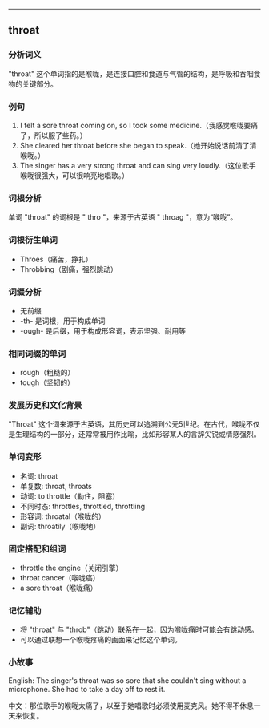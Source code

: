 
---------------
## throat
### 分析词义
"throat" 这个单词指的是喉咙，是连接口腔和食道与气管的结构，是呼吸和吞咽食物的关键部分。

### 例句
1. I felt a sore throat coming on, so I took some medicine.（我感觉喉咙要痛了，所以服了些药。）
2. She cleared her throat before she began to speak.（她开始说话前清了清喉咙。）
3. The singer has a very strong throat and can sing very loudly.（这位歌手喉咙很强大，可以很响亮地唱歌。）

### 词根分析
单词 "throat" 的词根是 " thro "，来源于古英语 " throag "，意为“喉咙”。

### 词根衍生单词
- Throes（痛苦，挣扎）
- Throbbing（剧痛，强烈跳动）

### 词缀分析
- 无前缀
- -th- 是词根，用于构成单词
- -ough- 是后缀，用于构成形容词，表示坚强、耐用等

### 相同词缀的单词
- rough（粗糙的）
- tough（坚韧的）

### 发展历史和文化背景
"Throat" 这个词来源于古英语，其历史可以追溯到公元5世纪。在古代，喉咙不仅是生理结构的一部分，还常常被用作比喻，比如形容某人的言辞尖锐或情感强烈。

### 单词变形
- 名词: throat
- 单复数: throat, throats
- 动词: to throttle（勒住，阻塞）
- 不同时态: throttles, throttled, throttling
- 形容词: throatal（喉咙的）
- 副词: throatily（喉咙地）

### 固定搭配和组词
- throttle the engine（关闭引擎）
- throat cancer（喉咙癌）
- a sore throat（喉咙痛）

### 记忆辅助
- 将 "throat" 与 "throb"（跳动）联系在一起，因为喉咙痛时可能会有跳动感。
- 可以通过联想一个喉咙疼痛的画面来记忆这个单词。

### 小故事
English: The singer's throat was so sore that she couldn't sing without a microphone. She had to take a day off to rest it.

中文：那位歌手的喉咙太痛了，以至于她唱歌时必须使用麦克风。她不得不休息一天来恢复。


